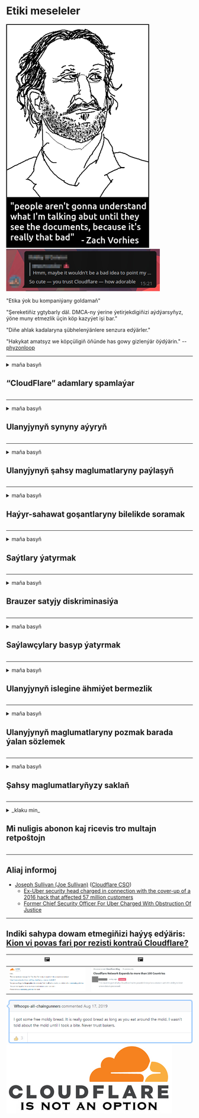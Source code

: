 # Etiki meseleler

![](../image/itsreallythatbad.jpg)
![](../image/telegram/c81238387627b4bfd3dcd60f56d41626.jpg)

"Etika ýok bu kompaniýany goldamaň"

"Şereketiňiz ygtybarly däl. DMCA-ny ýerine ýetirjekdigiňizi aýdýarsyňyz, ýöne muny etmezlik üçin köp kazyýet işi bar."

"Diňe ahlak kadalaryna şübhelenýänlere senzura edýärler."

"Hakykat amatsyz we köpçüligiň öňünde has gowy gizlenýär öýdýärin."  -- [phyzonloop](https://twitter.com/phyzonloop)


---


<details>
<summary>maňa basyň

## “CloudFlare” adamlary spamlaýar
</summary>


“Cloudflare” “Cloudflare” däl ulanyjylara spam hatlaryny iberýär.

- Diňe saýlan abonentlere e-poçta iberiň
- Ulanyjy "bes et" diýende, e-poçta ibermegi bes ediň

Bu ýönekeý. Emma “Cloudflare” gyzyklanmaýar.
“Cloudflare” öz hyzmatyny ulanmak ähli spamerleri ýa-da hüjümçileri duruzyp biljekdigini aýtdy.
“Cloudflare” -ni işjeňleşdirmän nädip “Cloudflare” -ni duruzyp bileris?


| 🖼 | 🖼 |
| --- | --- |
| ![](../image/cfspam01.jpg) | ![](../image/cfspam03.jpg) |
| ![](../image/cfspam02.jpg) | ![](../image/cfspambrittany.jpg)<br>![](../image/cfspamtwtr.jpg) |
| ![](../image/cfspam04.jpg) | ![](../image/cfspam05.jpg) |

</details>

---

<details>
<summary>maňa basyň

## Ulanyjynyň synyny aýyryň
</summary>


“Cloudflare” senzura negatiw synlar.
“Cloudflare” -e garşy teksti Twitterde ýerleşdirseňiz, “Cloudflare” -iň işgärinden “, ok, bu däl” habary bilen jogap alyp bilersiňiz.
Islendik syn sahypasynda negatiw syn goýsaňyz, senzura etmäge synanyşarlar.


| 🖼 | 🖼 |
| --- | --- |
| ![](../image/cfcenrev_01.jpg)<br>![](../image/cfcenrev_02.jpg) | ![](../image/cfcenrev_03.jpg) |

</details>

---

<details>
<summary>maňa basyň

## Ulanyjynyň şahsy maglumatlaryny paýlaşyň
</summary>


“Cloudflare” -de uly yzarlama meselesi bar.
“Cloudflare” ýerleşdirilen saýtlardan zeýrenýänleriň şahsy maglumatlaryny paýlaşýar.
Käwagt hakyky şahsyýetiňizi bermegiňizi soraýarlar.
Azar bermek, hüjüm etmek, aldamak ýa-da öldürmek islemeýän bolsaňyz, “Cloudflared” web sahypalaryndan daşda durmagyňyz has gowudyr.


| 🖼 | 🖼 |
| --- | --- |
| ![](../image/cfdox_what.jpg) | ![](../image/cfdox_swat.jpg) |
| ![](../image/cfdox_kill.jpg) | ![](../image/cfdox_threat.jpg) |
| ![](../image/cfdox_dox.jpg) | ![](../image/cfdox_ex1.jpg) |
| ![](../image/cfabuseform.jpg) | ![](../image/cfdox_ex2.jpg) |

</details>

---

<details>
<summary>maňa basyň

## Haýyr-sahawat goşantlaryny bilelikde soramak
</summary>


“CloudFlare” haýyr-sahawat goşantlaryny soraýar.
Amerikan korporasiýasynyň oňat sebäpleri bolan telekeçilik däl guramalar bilen birlikde haýyr-sahawat soramagy gaty gorkunçdyr.
Adamlary petiklemek ýa-da başga adamlaryň wagtyny ýitirmek isleseňiz, “Cloudflare” -iň işgärleri üçin käbir pizzalary sargyt edip bilersiňiz.


![](../image/cfdonate.jpg)

</details>

---

<details>
<summary>maňa basyň

## Saýtlary ýatyrmak
</summary>


Sahypaňyz birden ýykylsa näme ederdiňiz?
“Cloudflare” ulanyjynyň konfigurasiýasyny pozýar ýa-da hiç hili duýduryş bermezden hyzmaty duruzýar.
Has gowy üpjün ediji tapmagyňyzy maslahat berýäris.

![](../image/cftmnt.jpg)

</details>

---

<details>
<summary>maňa basyň

## Brauzer satyjy diskriminasiýa
</summary>


“CloudFlare”, “Tor” -da brauzer däl ulanyjylara duşmançylykly çemeleşmek bilen, “Firefox” -y ulanýanlara artykmaçlyk berýär.
Mugt däl javascript-i ýerine ýetirmekden ýüz öwürýän tor ulanyjylary hem duşmançylykly çemeleşýärler.
Bu elýeterlilik deňsizligi, tor bitaraplygyndan hyýanatçylykly peýdalanmak we ygtyýarlykdan hyýanatçylykly peýdalanmak.

![](../image/browdifftbcx.gif)

- Çepden: Tor brauzeri, sagda: Chrome. Birmeňzeş IP adresi.

![](../image/browserdiff.jpg)

- Çepden: Tor brauzeri Javascript ýapyk, Cookie açyk
- Sagda: Chrome Javascript açyk, gutapjyk ýapyk

![](../image/cfsiryoublocked.jpg)

- Tor (Clearnet IP) bolmasa QuteBrowser (kiçi brauzer)

| ***Brauzer*** | ***Bejergi*** |
| --- | --- |
| Tor Browser (Javascript açyk) | girmäge rugsat berilýär |
| Firefox (Javascript açyk) | giriş peseldi |
| Chromium (Javascript açyk) | giriş peseldi |
| Chromium or Firefox (Javascript ýapyk) | Giriş gadaganlandy |
| Chromium or Firefox (Gutapjyk ýapyk) | Giriş gadaganlandy |
| QuteBrowser | Giriş gadaganlandy |
| lynx | Giriş gadaganlandy |
| w3m | Giriş gadaganlandy |
| wget | Giriş gadaganlandy |


Ansat kynçylygy çözmek üçin näme üçin Audio düwmesini ulanmaly däl?

Hawa, ses düwmesi bar, ýöne Toruň üstünde hemişe işlemeýär.
Bu habary basanyňyzda alarsyňyz:

```
Soňrak synanyşyň
Kompýuteriňiz ýa-da toruňyz awtomatiki talaplary iberip biler.
Ulanyjylarymyzy goramak üçin häzir haýyşyňyzy işläp bilmeris.
Has giňişleýin maglumat üçin kömek sahypamyza giriň
```

</details>

---

<details>
<summary>maňa basyň

## Saýlawçylary basyp ýatyrmak
</summary>


ABŞ-nyň ştatlarynda saýlawçylar ahyrky netijede ýaşaýan ýerindäki döwlet sekretarynyň web sahypasy arkaly ses bermek üçin hasaba alynýarlar.
Respublikanlaryň gözegçiligindäki döwlet sekretary edaralary, “Cloudflare” arkaly döwlet sekretarynyň web sahypasyna proksi bermek arkaly saýlawçylary basyp ýatyrmak bilen meşgullanýar.
“Cloudflare” -iň Tor ulanyjylaryna duşmançylykly çemeleşmegi, MITM-iň merkezleşdirilen global gözegçilik nokady hökmünde pozisiýasy we zyýanly roly, geljekki saýlawçylary hasaba alynmak islemeýär.
Hususan-da liberallar şahsy durmuşyň eldegrilmesizligini kabul edýärler.
Saýlawçylary hasaba alyş blankalary, saýlawçynyň syýasy nukdaýnazary, şahsy fiziki salgysy, sosial üpjünçilik belgisi we doglan senesi barada möhüm maglumatlary ýygnaýar.
Ştatlaryň köpüsi bu maglumatlaryň diňe bir bölegini köpçülige elýeterli edýär, ýöne “Cloudflare” kimdir biri ses bermek üçin hasaba alnanda şol maglumatlaryň hemmesini görýär.

Kagyzlaryň hasaba alynmagy “Cloudflare” -den geçmeýär, sebäbi maglumatlary girizmek üçin döwlet sekretarynyň işgärleri “Cloudflare” web sahypasyny ulanar.

| 🖼 | 🖼 |
| --- | --- |
| ![](../image/cfvotm_01.jpg) | ![](../image/cfvotm_02.jpg) |

- Change.org ses ýygnamak we çäre görmek üçin meşhur web sahypasydyr.
“hemme ýerdäki adamlar kampaniýalara başlaýarlar, goldawçylary ýygnaýarlar we çözgüt tapmak üçin karar berýänler bilen işleşýärler.”
Gynansagam, “Cloudflare” -niň agressiw süzgüji sebäpli köp adam Change.org-a asla seredip bilmeýär.
Olara haýyşnama gol çekmek gadagan edilýär, şeýlelik bilen olary demokratik prosesden çykarýarlar.
“OpenPetition” ýaly bulutly däl platformany ulanmak meseläni çözmäge kömek edýär.

| 🖼 | 🖼 |
| --- | --- |
| ![](../image/changeorgasn.jpg) | ![](../image/changeorgtor.jpg) |

- “Cloudflare” -niň “Afiny taslamasy” döwlet we ýerli saýlaw web sahypalaryna mugt kärhana derejesinde gorag hödürleýär.
"Saýlawçylary saýlaw maglumatlaryna we saýlawçylary bellige alyp bilerler" diýdiler, ýöne bu ýalan, sebäbi köp adam sahypa asla seredip bilmeýär.

</details>

---

<details>
<summary>maňa basyň

## Ulanyjynyň islegine ähmiýet bermezlik
</summary>


Bir zady ret etseňiz, bu hakda e-poçta almajakdygyňyza garaşýarsyňyz.
“Cloudflare” ulanyjynyň islegini äsgermezlik edýär we müşderiniň razylygy bolmazdan üçünji tarap korporasiýalary bilen maglumatlary paýlaşýar.
Mugt meýilnamasyny ulanýan bolsaňyz, käwagt abuna ýazylmagyny haýyş edip size e-poçta iberýärler.

![](../image/cfviopl_tp.jpg)

</details>

---

<details>
<summary>maňa basyň

## Ulanyjynyň maglumatlaryny pozmak barada ýalan sözlemek
</summary>


Öňki “cloudflare” müşderisiniň blogyna görä, “Cloudflare” hasaplary pozmak barada ýalan sözleýär.
Häzirki wagtda hasaby ýapanyňyzdan ýa-da aýyranyňyzdan soň köp kompaniýalar maglumatlaryňyzy saklaýarlar.
Gowy kompaniýalaryň köpüsi bu barada gizlinlik ýörelgelerinde ýatlaýarlar.
Bulut? No.ok.

```
2019-08-05 CloudFlare hasabymy aýyrjakdyklaryny tassyklady.
2019-10-02 CloudFlare-den "men müşderi bolanym üçin" e-poçta aldym
```

“Cloudflare” “aýyrmak” sözi hakda bilmeýärdi.
Eger hakykatdanam aýyrylan bolsa, näme üçin bu öňki müşderi e-poçta aldy?
Şeýle hem, “Cloudflare” -niň gizlinlik ýörelgesinde bu barada agzalmaýandygyny aýtdy.

```
Täze gizlinlik syýasaty, bir ýyllap maglumatlary saklamak barada hiç zat aýtmaýar.
```

![](../image/cfviopl_notdel.jpg)

Gizlinlik syýasaty LIE bolsa, “Cloudflare” nädip ynanyp bilersiňiz?

</details>

---

<details>
<summary>maňa basyň

## Şahsy maglumatlaryňyzy saklaň
</summary>


“Cloudflare” hasabyny pozmak gaty kyn.

```
"Hasap" kategoriýasyny ulanyp, goldaw biletini iberiň,
we habar bölüminde hasabyň öçürilmegini haýyş ediň.
Öçürilmegini talap etmezden ozal hasabyňyzda domen ýa-da kredit kartoçkalary bolmaly däldir.
```

Bu tassyklama e-poçta alarsyňyz.

![](../image/cf_deleteandkeep.jpg)

"Öçürmek haýyşyňyzy gaýtadan işläp başladyk" ýöne "Şahsy maglumatlaryňyzy saklamagy dowam etdireris".

Muňa "ynanyp" bilersiňizmi?

</details>

---

<details>
<summary>_klaku min_

## Mi nuligis abonon kaj ricevis tro multajn retpoŝtojn
</summary>


La uzanto nuligis sian 'Cloudflare stream' abonon kaj li ricevas retpoŝtajn memorigilojn ĉiutage por rememorigi lin pri nuligita abono.
Ne estas malaprobita butono. Kiel vi ĉesas ĉi tiun frenezon?

![](../image/barrageemailcancelsubscription.jpg)

Cloudflare diris al ĉi tiu uzanto kontakti subtenteamo kaj peti ĉiujn viajn enhavojn forigi.

- [t](https://web.archive.org/web/20210412165334/https://twitter.com/JohnHaldson/status/1381651569247088650)

</details>

---

## Aliaj informoj

- [Joseph Sullivan (Joe Sullivan)](../cloudflare_inc/cloudflare_members.md) ([Cloudflare CSO](https://twitter.com/eastdakota/status/1296522269313785862))
  - [Ex-Uber security head charged in connection with the cover-up of a 2016 hack that affected 57 million customers](https://www.businessinsider.com/uber-data-hack-security-head-joe-sullivan-charged-cover-up-2020-8)
  - [Former Chief Security Officer For Uber Charged With Obstruction Of Justice](https://www.justice.gov/usao-ndca/pr/former-chief-security-officer-uber-charged-obstruction-justice)


---

## Indiki sahypa dowam etmegiňizi haýyş edýäris:   [Kion vi povas fari por rezisti kontraŭ Cloudflare?](tk.action.md)

|  🖼  |  🖼 |
| --- | --- |
| ![](../image/cfcommunity_ban.jpg) | ![](../image/censor_cloudflare_blogcomment.jpg) |

![](../image/freemoldybread.jpg)
![](../image/cfisnotanoption.jpg)

